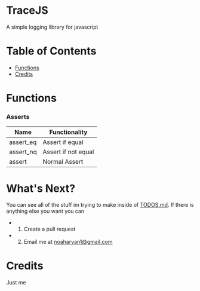 # TraceJS
A simple logging library for javascript

# Table of Contents
- [Functions](#Functions)
- [Credits](#Credits)

# Functions
### Asserts
| Name | Functionality |
| ---- | ------------- |
| assert_eq | Assert if equal |
| assert_nq | Assert if not equal |
| assert | Normal Assert |

# What's Next?
You can see all of the stuff im trying to make inside of [TODOS.md](todos.md). If there is anything else you want you can
- 1) Create a pull request
- 2) Email me at noaharvan1@gmail.com
# Credits
Just me
